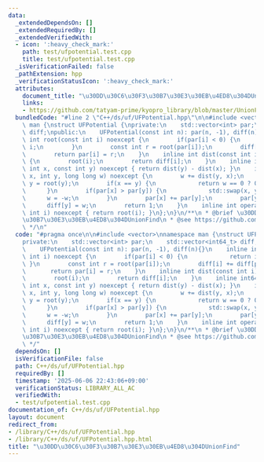 ```yaml
---
data:
  _extendedDependsOn: []
  _extendedRequiredBy: []
  _extendedVerifiedWith:
  - icon: ':heavy_check_mark:'
    path: test/ufpotential.test.cpp
    title: test/ufpotential.test.cpp
  _isVerificationFailed: false
  _pathExtension: hpp
  _verificationStatusIcon: ':heavy_check_mark:'
  attributes:
    document_title: "\u30DD\u30C6\u30F3\u30B7\u30E3\u30EB\u4ED8\u304DUnionFind"
    links:
    - https://github.com/tatyam-prime/kyopro_library/blob/master/UnionFind.cpp
  bundledCode: "#line 2 \"C++/ds/uf/UFPotential.hpp\"\n\n#include <vector>\nnamespace\
    \ man {\nstruct UFPotential {\nprivate:\n    std::vector<int> par;\n    std::vector<int64_t>\
    \ diff;\npublic:\n    UFPotential(const int n): par(n, -1), diff(n){}\n    inline\
    \ int root(const int i) noexcept {\n        if(par[i] < 0) {\n            return\
    \ i;\n        }\n        const int r = root(par[i]);\n        diff[i] += diff[par[i]];\n\
    \        return par[i] = r;\n    }\n    inline int dist(const int i) noexcept\
    \ {\n        root(i);\n        return diff[i];\n    }\n    inline int64_t dist(const\
    \ int x, const int y) noexcept { return dist(y) - dist(x); }\n    inline int unite(int\
    \ x, int y, long long w) noexcept {\n        w += dist(y, x);\n        x = root(x),\
    \ y = root(y);\n        if(x == y) {\n            return w == 0 ? 0 : -1;\n  \
    \      }\n        if(par[x] > par[y]) {\n            std::swap(x, y);\n      \
    \      w = -w;\n        }\n        par[x] += par[y];\n        par[y] = x;\n  \
    \      diff[y] = w;\n        return 1;\n    }\n    inline int operator[](const\
    \ int i) noexcept { return root(i); }\n};\n}\n/**\n * @brief \u30DD\u30C6\u30F3\
    \u30B7\u30E3\u30EB\u4ED8\u304DUnionFind\n * @see https://github.com/tatyam-prime/kyopro_library/blob/master/UnionFind.cpp\n\
    \ */\n"
  code: "#pragma once\n\n#include <vector>\nnamespace man {\nstruct UFPotential {\n\
    private:\n    std::vector<int> par;\n    std::vector<int64_t> diff;\npublic:\n\
    \    UFPotential(const int n): par(n, -1), diff(n){}\n    inline int root(const\
    \ int i) noexcept {\n        if(par[i] < 0) {\n            return i;\n       \
    \ }\n        const int r = root(par[i]);\n        diff[i] += diff[par[i]];\n \
    \       return par[i] = r;\n    }\n    inline int dist(const int i) noexcept {\n\
    \        root(i);\n        return diff[i];\n    }\n    inline int64_t dist(const\
    \ int x, const int y) noexcept { return dist(y) - dist(x); }\n    inline int unite(int\
    \ x, int y, long long w) noexcept {\n        w += dist(y, x);\n        x = root(x),\
    \ y = root(y);\n        if(x == y) {\n            return w == 0 ? 0 : -1;\n  \
    \      }\n        if(par[x] > par[y]) {\n            std::swap(x, y);\n      \
    \      w = -w;\n        }\n        par[x] += par[y];\n        par[y] = x;\n  \
    \      diff[y] = w;\n        return 1;\n    }\n    inline int operator[](const\
    \ int i) noexcept { return root(i); }\n};\n}\n/**\n * @brief \u30DD\u30C6\u30F3\
    \u30B7\u30E3\u30EB\u4ED8\u304DUnionFind\n * @see https://github.com/tatyam-prime/kyopro_library/blob/master/UnionFind.cpp\n\
    \ */"
  dependsOn: []
  isVerificationFile: false
  path: C++/ds/uf/UFPotential.hpp
  requiredBy: []
  timestamp: '2025-06-06 22:43:06+09:00'
  verificationStatus: LIBRARY_ALL_AC
  verifiedWith:
  - test/ufpotential.test.cpp
documentation_of: C++/ds/uf/UFPotential.hpp
layout: document
redirect_from:
- /library/C++/ds/uf/UFPotential.hpp
- /library/C++/ds/uf/UFPotential.hpp.html
title: "\u30DD\u30C6\u30F3\u30B7\u30E3\u30EB\u4ED8\u304DUnionFind"
---
```

